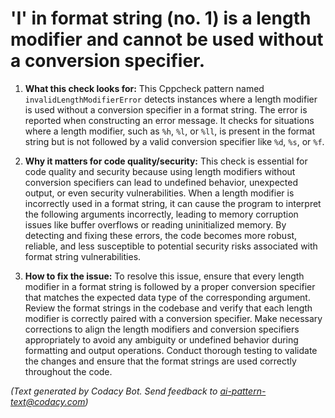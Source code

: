 # 'I' in format string (no. 1) is a length modifier and cannot be used without a conversion specifier.

1. **What this check looks for:**
   This Cppcheck pattern named `invalidLengthModifierError` detects instances where a length modifier is used without a conversion specifier in a format string. The error is reported when constructing an error message. It checks for situations where a length modifier, such as `%h`, `%l`, or `%ll`, is present in the format string but is not followed by a valid conversion specifier like `%d`, `%s`, or `%f`.

2. **Why it matters for code quality/security:**
   This check is essential for code quality and security because using length modifiers without conversion specifiers can lead to undefined behavior, unexpected output, or even security vulnerabilities. When a length modifier is incorrectly used in a format string, it can cause the program to interpret the following arguments incorrectly, leading to memory corruption issues like buffer overflows or reading uninitialized memory. By detecting and fixing these errors, the code becomes more robust, reliable, and less susceptible to potential security risks associated with format string vulnerabilities.

3. **How to fix the issue:**
   To resolve this issue, ensure that every length modifier in a format string is followed by a proper conversion specifier that matches the expected data type of the corresponding argument. Review the format strings in the codebase and verify that each length modifier is correctly paired with a conversion specifier. Make necessary corrections to align the length modifiers and conversion specifiers appropriately to avoid any ambiguity or undefined behavior during formatting and output operations. Conduct thorough testing to validate the changes and ensure that the format strings are used correctly throughout the code.

_(Text generated by Codacy Bot. Send feedback to ai-pattern-text@codacy.com)_
